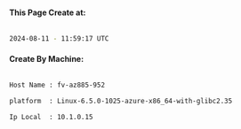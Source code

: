 
   
#### This Page Create at:

```bash

2024-08-11 - 11:59:17 UTC

```

#### Create By Machine:

```bash

Host Name : fv-az885-952

platform  : Linux-6.5.0-1025-azure-x86_64-with-glibc2.35

Ip Local  : 10.1.0.15

```

